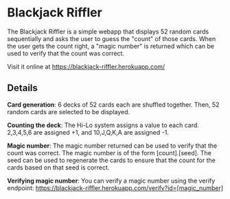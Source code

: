 # Blackjack Riffler

The Blackjack Riffler is a simple webapp that displays 52 random cards sequentially and asks the user to guess the "count" of those cards. When the user gets the count right, a "magic number" is returned which can be used to verify that the count was correct.

Visit it online at https://blackjack-riffler.herokuapp.com/

## Details

**Card generation**: 6 decks of 52 cards each are shuffled together. Then, 52 random cards are selected to be displayed.

**Counting the deck**: The Hi-Lo system assigns a value to each card. 2,3,4,5,6 are assigned +1, and 10,J,Q,K,A are assigned -1.

**Magic number**: The magic number returned can be used to verify that the count was correct. The magic number is of the form [count].[seed]. The seed can be used to regenerate the cards to ensure that the count for the cards based on that seed is correct.

**Verifying magic number**: You can verify a magic number using the verify endpoint: https://blackjack-riffler.herokuapp.com/verify?id=[magic_number]